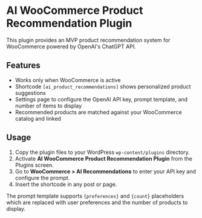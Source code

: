 # AI WooCommerce Product Recommendation Plugin

This plugin provides an MVP product recommendation system for WooCommerce powered by OpenAI's ChatGPT API.

## Features

- Works only when WooCommerce is active
- Shortcode `[ai_product_recommendations]` shows personalized product suggestions
- Settings page to configure the OpenAI API key, prompt template, and number of items to display
- Recommended products are matched against your WooCommerce catalog and linked

## Usage

1. Copy the plugin files to your WordPress `wp-content/plugins` directory.
2. Activate **AI WooCommerce Product Recommendation Plugin** from the Plugins screen.
3. Go to **WooCommerce > AI Recommendations** to enter your API key and configure the prompt.
4. Insert the shortcode in any post or page.

The prompt template supports `{preferences}` and `{count}` placeholders which are replaced with user preferences and the number of products to display.
